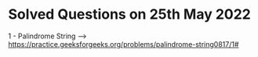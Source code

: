 # Solved Questions on 25th May 2022

1 - Palindrome String --> https://practice.geeksforgeeks.org/problems/palindrome-string0817/1#
